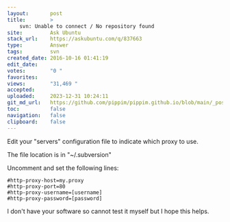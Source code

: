 ```yaml
---
layout:       post
title:        >
    svn: Unable to connect / No repository found
site:         Ask Ubuntu
stack_url:    https://askubuntu.com/q/837663
type:         Answer
tags:         svn
created_date: 2016-10-16 01:41:19
edit_date:    
votes:        "0 "
favorites:    
views:        "31,469 "
accepted:     
uploaded:     2023-12-31 10:24:11
git_md_url:   https://github.com/pippim/pippim.github.io/blob/main/_posts/2016/2016-10-16-svn_-Unable-to-connect-_-No-repository-found.md
toc:          false
navigation:   false
clipboard:    false
---
```


Edit your "servers" configuration file to indicate which proxy to use. 

The file location is in "~/.subversion"

Uncomment and set the following lines:

``` 
#http-proxy-host=my.proxy
#http-proxy-port=80
#http-proxy-username=[username]
#http-proxy-password=[password]
```

I don't have your software so cannot test it myself but I hope this helps.
